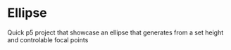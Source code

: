 # Ellipse
Quick p5 project that showcase an ellipse that generates from a set height and controlable focal points
